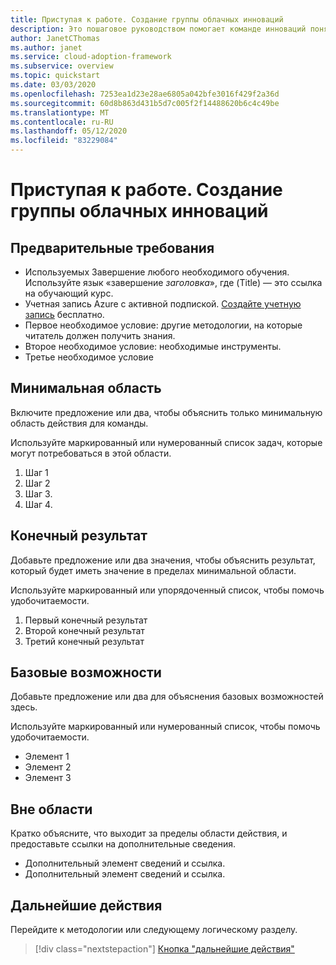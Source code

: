 ```yaml
---
title: Приступая к работе. Создание группы облачных инноваций
description: Это пошаговое руководством помогает команде инноваций понять область, конечные результаты и возможности, за которые они отвечают.
author: JanetCThomas
ms.author: janet
ms.service: cloud-adoption-framework
ms.subservice: overview
ms.topic: quickstart
ms.date: 03/03/2020
ms.openlocfilehash: 7253ea1d23e28ae6805a042bfe3016f429f2a36d
ms.sourcegitcommit: 60d8b863d431b5d7c005f2f14488620b6c4c49be
ms.translationtype: MT
ms.contentlocale: ru-RU
ms.lasthandoff: 05/12/2020
ms.locfileid: "83229084"
---
```

<!-- docsTest:disable -->
<!-- TODO: Finish this article. -->

<!---Recommended: Remove all the comments in this template before you sign-off or merge to master.--->
<!---quickstarts are fundamental day-1 instructions for helping new customers use a subscription to quickly try out a specific product/service.
The entire activity is a short set of steps that provides an initial experience.
You only use quickstarts when you can get the service, technology, or functionality into the hands of new customers in less than 10 minutes.
--->

# <a name="get-started-build-a-cloud-innovation-team"></a>Приступая к работе. Создание группы облачных инноваций

<!---Required:
Starts with "Get started: " and is ideally two lines or less when rendered on a 1920x1080 screen. Make the first word following "Get started:" a verb, which is to say, an action. The "X" part should identify both the technology or service involved (such as App Service, Cosmos DB, etc.) and the language or framework, if applicable (.NET Core, Python, JavaScript, Java, etc.). The language or framework shouldn't appear in parentheses.

This quickstart helps you understand the goals and objectives of an innovation team working on cloud adoption.

<!-- In the opening sentence, focus on the job or task to be completed, emphasizing. General industry terms (such as "serverless," which are better for SEO) more than Microsoft-branded terms or acronyms (such as "Azure Functions" or "AKS"). That is, try to include terms people typically search for and avoid using _only_ Microsoft terms. -->

<!--After the opening sentence, provide a light introduction that describes, again in customer-friendly language, what the customer will learn in the process of accomplishing the stated goal. Answer the fundamental "why would I want to do this?" question.

Avoid the following elements whenever possible:
- Avoid callouts (note, important, tip, etc.) because readers tend to skip over them.
Important callouts like preview status or version caveats can be included under prerequisites.

- Avoid links, which are generally invitations for the reader to leave the article and not complete the experience of the quickstart. The exception are links to alternate versions of the same content (such as when you have a VSCode-oriented article and a CLI-oriented article). Those links help get the reader to the right article, rather than being a distraction. If you feel that there are other important concepts needing links, make reviewing a particular article a prerequisite. Otherwise, rely on the line of standard links (see below).

- Avoid any indication of the time it takes to complete the quickstart, because there's already the "x minutes to read" at the top and making a second suggestion can be contradictory.

- Avoid a bullet list of steps or other details in the quickstart: the H2's shown on the right of the docs page already fulfill this purpose.

- Avoid screenshots or diagrams: the opening sentence should be sufficient to explain the result, and other diagrams count as conceptual material that is best in a linked overview.
--->

<!-- Optional standard links: if there are suitable links, you can include a single line of applicable links for companion content at the end of the introduction. Don't use the line if there's only a single link. -->

<!-- NOTE: the Azure subscription line is moved to Prerequisites. -->

## <a name="prerequisites"></a>Предварительные требования

<!-- Make prerequisites the first H2 after the H1. Omit any preliminary text to the list.-->

- Используемых Завершение любого необходимого обучения. Используйте язык «завершение _заголовка_», где (Title) — это ссылка на обучающий курс.
- Учетная запись Azure с активной подпиской. [Создайте учетную запись](https://azure.microsoft.com/free/?WT.mc_id=A261C142F) бесплатно.
- Первое необходимое условие: другие методологии, на которые читатель должен получить знания.
- Второе необходимое условие: необходимые инструменты.
- Третье необходимое условие

<!-- Include this heading even if there aren't any prerequisites, in which case just use the text: "None" (not bulleted). The reason for this is to maintain consistency across services, which trains readers to always look in the same place.-->

<!-- When there are prerequisites, list each as items, not instructions to minimize the verbiage.
For example, use "Python 3.6" instead of "Install Python 3.6". If the prerequisite is something to install, link to the applicable installer or download. Selecting the item/link is then the action to fulfill the prerequisite. Use an action word only if necessary to make the meaning clear.
Don't use links to conceptual information about a prerequisite; only use links for installers.

List prerequisites in the following order:
- An Azure account with an active subscription. [Create an account for free](https://azure.microsoft.com/free/?WT.mc_id=A261C142F).
- Language runtimes (Python, Node, .NET, etc.)
- Packages (from pip, npm, nuget, etc.)
- Tools (like VSCode IF REQUIRED. Don't include tools like pip if they're automatically installed with another tool or language runtime, like Python. Don't include optional tools like text editors--include them only if the quickstart demonstrates them.)
- Sample code
- Specialized hardware
- Other preparatory work, such as creating a VM (OK to link to another article).
- Azure keys
- Service-specific keys

The reason for placing runtimes and tools first is that it might take time to install them, and it's best to get a user started sooner than later.

If you feel like your quickstart has a lot of prerequisites, the quickstart might be the wrong content type; a tutorial or how-to guide might be the better option. Remember that quickstarts should be something a reader can complete in 10 minutes or less.

--->

## <a name="minimum-scope"></a>Минимальная область

<!---Required:
Quickstarts are prescriptive and guide the customer through an end-to-end procedure.
Make sure to use specific naming for setting up accounts and configuring technology.

Avoid linking off to other content; include whatever the customer needs to complete the scenario in the article. For example, if the customer needs to set permissions, include the permissions they need to set, and the specific settings in the quickstart procedure. Don't send the customer to another article to read about it.

In a break from tradition, do not link to reference topics in the procedural part of the quickstart when using cmdlets or code. Provide customers what they need to know in the quickstart to successfully complete the quickstart.

For portal-based procedures, minimize bullets and numbering.

For the CLI or PowerShell based procedures, don't use bullets or numbering.

Be mindful of the number of H2/procedures in the Quickstart. 3-5 procedural steps are about right. Once you've staged the article, look at the right-hand "In this article" section on the docs page; if there are more than 8 total, consider restructuring the article.
--->

Включите предложение или два, чтобы объяснить только минимальную область действия для команды.

Используйте маркированный или нумерованный список задач, которые могут потребоваться в этой области.

1. Шаг 1
1. Шаг 2
1. Шаг 3.
1. Шаг 4.

## <a name="deliverable"></a>Конечный результат

Добавьте предложение или два значения, чтобы объяснить результат, который будет иметь значение в пределах минимальной области.

Используйте маркированный или упорядоченный список, чтобы помочь удобочитаемости.

1. Первый конечный результат
1. Второй конечный результат
1. Третий конечный результат

## <a name="baseline-capability"></a>Базовые возможности

Добавьте предложение или два для объяснения базовых возможностей здесь.

Используйте маркированный или нумерованный список, чтобы помочь удобочитаемости.

- Элемент 1
- Элемент 2
- Элемент 3

## <a name="out-of-scope"></a>Вне области

Кратко объясните, что выходит за пределы области действия, и предоставьте ссылки на дополнительные сведения.

- Дополнительный элемент сведений и ссылка.
- Дополнительный элемент сведений и ссылка.

## <a name="next-steps"></a>Дальнейшие действия

Перейдите к методологии или следующему логическому разделу.
> [!div class="nextstepaction"]
> [Кнопка "дальнейшие действия"](../../index.yml)

<!--- Required:
Quickstarts should always have a Next steps H2 that points to the next logical quickstart in a series, or, if there are no other quickstarts, to some other cool thing the customer can do. A single link in the blue box format should direct the customer to the next article; and you can shorten the title in the boxes if the original one doesn't fit.
Do not use a "more info" section or a "resources" section or "see also" section". --->
